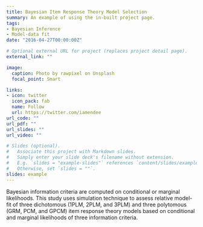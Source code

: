```yaml
---
title: Bayesian Item Response Theory Model Selection
summary: An example of using the in-built project page.
tags:
- Bayesian Inference
- Model-data fit
date: "2016-04-27T00:00:00Z"

# Optional external URL for project (replaces project detail page).
external_link: ""

image:
  caption: Photo by rawpixel on Unsplash
  focal_point: Smart

links:
- icon: twitter
  icon_pack: fab
  name: Follow
  url: https://twitter.com/iamendee
url_code: ""
url_pdf: ""
url_slides: ""
url_video: ""

# Slides (optional).
#   Associate this project with Markdown slides.
#   Simply enter your slide deck's filename without extension.
#   E.g. `slides = "example-slides"` references `content/slides/example-slides.md`.
#   Otherwise, set `slides = ""`.
slides: example
---
```


Bayesian information criteria are computed on conditional or marginal likelihoods. This study uses simulation technique to assess relative model-fit of three dichotomous (1PLM, 2PLM, and 3PLM) and three polytomous (GRM, PCM, and GPCM) item response theory models based on conditional and marginal likelihoods of three information criteria.
